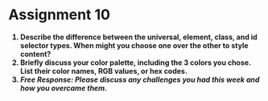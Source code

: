<body>
<h1>Assignment 10</h1>
  <p><ol>
    <b><li>Describe the difference between the universal, element, class, and id selector types. When might you choose one over the other to style content?</li><b>
    <b><li>Briefly discuss your color palette, including the 3 colors you chose. List their color names, RGB values, or hex codes.</li></b>
    <b><li><i>Free Response: Please discuss any challenges you had this week and how you overcame them.<i></li></b>
